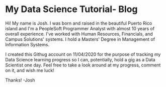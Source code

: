 # My Data Science Tutorial- Blog
Hi! My name is Josh. I was born and raised in the beautiful Puerto Rico island and I'm a PeopleSoft Programmer Analyst with almost 10 years of overall experience. I've worked with Human Resources, Financials, and Campus Solutions' systems. I hold a Masters' Degree in Management of Information Systems. 

I created this Githug account on 11/04/2020 for the purpose of tracking my Data Science learning progress so I can, potentially, hold a gig as a Data Scientist one day. Feel free to take a look around at my progress, comment on it, and wish me luck!

Thanks!
-Josh
